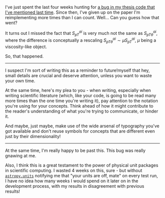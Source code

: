 <!--
.. title: The importance of good notation
.. slug: the-importance-of-good-notation
.. date: 2021-05-01 14:35:00 UTC+02:00
.. tags: status update, masters thesis
.. category: 
.. link: 
.. description: 
.. type: text
-->

I've just spent the last four weeks hunting for [a bug in my thesis code that
I've mentioned last time](/posts/i-atent-dead).  Since then, I've given up on
the paper I'm reimplementing more times than I can count.  Well... Can you
guess how that went?

<!-- TEASER_END -->

It turns out I missed the fact that $S_{pT}^{ai}$ is very much not the same as
$S_{pT\theta}^{ai}$, where the difference is conceptually a rescaling
$S_{pT\theta}^{ai} \sim \mu S_{pT}^{ai}$, $\mu$ being a viscosity-like object.

So, that happened.

---

I suspect I'm sort of writing this as a reminder to future!myself that hey,
small details are crucial and deserve attention, unless you want to waste
your own time.

At the same time, here's my plea to you - when writing, especially when writing
scientific literature (which, like your code, is going to be read many more
times than the one time you're writing it), pay attention to the notation
you're using for your concepts. Think ahead of how it might contribute to the
reader's understanding of what you're trying to communicate, or hinder it.

And maybe, just maybe, make use of the wide arsenal of typography you've
got available and don't reuse symbols for concepts that are different even
just by their dimensionality!

---

At the same time, I'm really happy to be past this. This bug was really
gnawing at me.

Also, I think this is a great testament to the power of physical unit packages
in scientific computing. I wasted 4 weeks on this, sure - but without
[`astropy.units`](https://docs.astropy.org/en/stable/units/) notifying me that
"your units are off, mate" on every test run, I have no idea how many weeks I
would spend on it later on in the development process, with my results in
disagreement with previous results!
